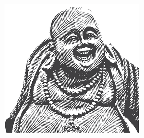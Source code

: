 <img src="https://github.com/panunu/teachi/raw/master/web/img/mentor.gif" alt="teachi" align="right" />
